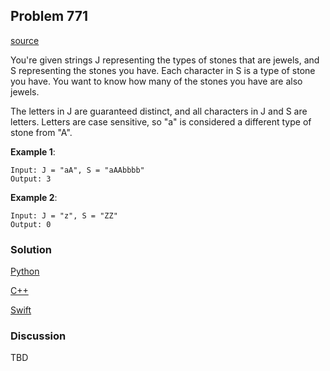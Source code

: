 ## Problem 771

[source](https://leetcode.com/problems/jewels-and-stones/description/)

You're given strings J representing the types of stones that are jewels, and S representing the stones you have.  Each character in S is a type of stone you have.  You want to know how many of the stones you have are also jewels.

The letters in J are guaranteed distinct, and all characters in J and S are letters. Letters are case sensitive, so "a" is considered a different type of stone from "A".

__Example 1__:

```
Input: J = "aA", S = "aAAbbbb"
Output: 3
```

__Example 2__:

```
Input: J = "z", S = "ZZ"
Output: 0
```
### Solution

[Python](../python/problem771.cpp)

[C++](../cpp/problem771.cpp)

[Swift]()

### Discussion

TBD


